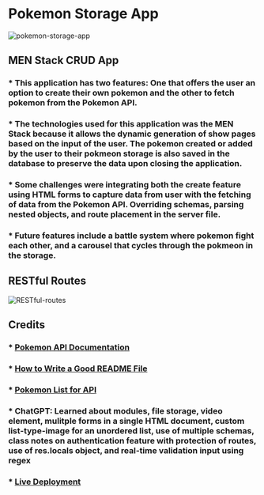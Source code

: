 # Pokemon Storage App
![pokemon-storage-app](https://github.com/chrisjimenez10/pokemon-storage-app/assets/151977901/76aa6cbe-dec4-4e5e-aca6-a5cb17665625)
## MEN Stack CRUD App
### * This application has two features: One that offers the user an option to create their own pokemon and the other to fetch pokemon from the Pokemon API. 
### * The technologies used for this application was the MEN Stack because it allows the dynamic generation of show pages based on the input of the user. The pokemon created or added by the user to their pokmeon storage is also saved in the database to preserve the data upon closing the application.
### * Some challenges were integrating both the create feature using HTML forms to capture data from user with the fetching of data from the Pokemon API. Overriding schemas, parsing nested objects, and route placement in the server file.
### * Future features include a battle system where pokemon fight each other, and a carousel that cycles through the pokmeon in the storage.
## RESTful Routes
![RESTful-routes](https://github.com/chrisjimenez10/pokemon-storage-app/assets/151977901/ebe56267-9933-4ac0-ac0e-dbc698e29a6e)
## Credits
### * [Pokemon API Documentation](https://pokeapi.co/docs/v2)
### * [How to Write a Good README File](https://www.freecodecamp.org/news/how-to-write-a-good-readme-file/)
### * [Pokemon List for API](https://bulbapedia.bulbagarden.net/wiki/List_of_Pok%C3%A9mon_by_National_Pok%C3%A9dex_number#List_of_Pok%C3%A9mon_by_National_Pok%C3%A9dex_number)
### * ChatGPT: Learned about modules, file storage, video element, mulitple forms in a single HTML document, custom list-type-image for an unordered list, use of multiple schemas, class notes on authentication feature with protection of routes, use of res.locals object, and real-time validation input using regex
### * [Live Deployment](http://3.144.248.39:4005)